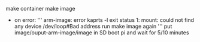 make container
make image
 * on error: 
'''
    arm-image: error kaprts -l exit status 1: mount: could not find any device /dev/loop#Bad address 
   run make image again
'''
put image/ouput-arm-image/image in SD
boot pi and wait for 5/10 minutes
